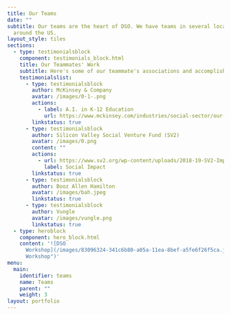 ```yaml
---
title: Our Teams
date: ""
subtitle: Our teams are the heart of DSO. We have teams in several locations
  around the US.
layout_style: tiles
sections:
  - type: testimonialsblock
    component: testimonials_block.html
    title: Our Teammates' Work
    subtitle: Here's some of our teammate's associations and accomplishments
    testimonialslist:
      - type: testimonialsblock
        author: McKinsey & Company
        avatar: /images/0-1-.png
        actions:
          - label: A.I. in K-12 Education
            url: https://www.mckinsey.com/industries/social-sector/our-insights/how-artificial-intelligence-will-impact-k-12-teachers
        linkstatus: true
      - type: testimonialsblock
        author: Silicon Valley Social Venture Fund (SV2)
        avatar: /images/0.png
        content: ""
        actions:
          - url: https://www.sv2.org/wp-content/uploads/2018-19-SV2-Impact-Report.pdf
            label: Social Impact
        linkstatus: true
      - type: testimonialsblock
        author: Booz Allen Hamilton
        avatar: /images/bah.jpeg
        linkstatus: true
      - type: testimonialsblock
        author: Vungle
        avatar: /images/vungle.png
        linkstatus: true
  - type: heroblock
    component: hero_block.html
    content: '![DSO
      Workshop](/images/83096324-341c6b80-a05a-11ea-8bef-a5fe6f26f5ca.jpg "DSO
      Workshop")'
menu:
  main:
    identifier: teams
    name: Teams
    parent: ""
    weight: 3
layout: portfolio
---
```

